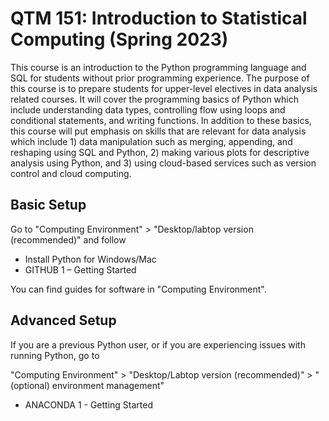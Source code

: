 # QTM 151: Introduction to Statistical Computing (Spring 2023)

This course is an introduction to the Python programming language and SQL for students without prior programming experience. The purpose of this course is to prepare students for upper-level electives in data analysis related courses. It will cover the programming basics of Python which include understanding data types, controlling flow using loops and conditional statements, and writing functions. In addition to these basics, this course will put emphasis on skills that are relevant for data analysis which include 1) data manipulation such as merging, appending, and reshaping using SQL and Python, 2) making various plots for descriptive analysis using Python, and 3) using cloud-based services such as version control and cloud computing.

## Basic Setup

Go to "Computing Environment" > "Desktop/labtop version (recommended)" and follow

- Install Python for Windows/Mac 
- GITHUB 1 – Getting Started

You can find guides for software in "Computing Environment".

## Advanced Setup

If you are a previous Python user, or if you are experiencing issues with running Python, go to

"Computing Environment" > "Desktop/Labtop version (recommended)" > "(optional) environment management"

- ANACONDA 1 - Getting Started


